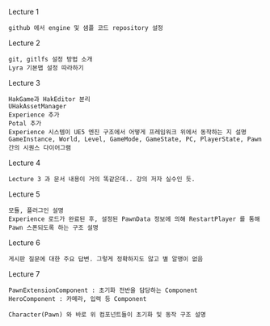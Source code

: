 Lecture 1

	github 에서 engine 및 샘플 코드 repository 설정


Lecture 2

	git, gitlfs 설정 방법 소개
	Lyra 기본맵 설정 따라하기
	
	
Lecture 3

	HakGame과 HakEditor 분리
	UHakAssetManager
	Experience 추가
	Potal 추가
	Experience 시스템이 UE5 엔진 구조에서 어떻게 프레임워크 위에서 동작하는 지 설명
	GameInstance, World, Level, GameMode, GameState, PC, PlayerState, Pawn 간의 시퀀스 다이어그램

Lecture 4

	Lecture 3 과 문서 내용이 거의 똑같은데.. 강의 저자 실수인 듯.
	
Lecture 5

	모듈, 플러그인 설명
	Experience 로드가 완료된 후, 설정된 PawnData 정보에 의해 RestartPlayer 를 통해 Pawn 스폰되도록 하는 구조 설명

Lecture 6

	게시판 질문에 대한 주요 답변. 그렇게 정확하지도 않고 별 알맹이 없음

Lecture 7	
	
	PawnExtensionComponent : 초기화 전반을 담당하는 Component
	HeroComponent : 카메라, 입력 등 Component
	
	Character(Pawn) 와 바로 위 컴포넌트들이 초기화 및 동작 구조 설명
